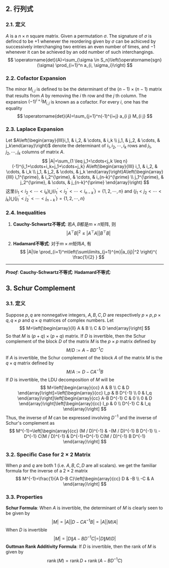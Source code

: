 ## 2. 行列式
### 2.1. 定义
$A$ is a $n \times n$ square matrix. Given a permutation $\sigma$. The signature of $\sigma$ is defincd to be $+1$ whenever the reordering given by $\sigma$ can be achicved by successively interchanging two entries an even number of times, and $-1$ whenever it can be achieved by an odd number of such interchangings.
$$
\operatorname{det}(A)=\sum_{\sigma \in S_n}\left(\operatorname{sgn}(\sigma) \prod_{i=1}^n a_{i, \sigma_i}\right)
$$
### 2.2. Cofactor Expansion
The minor $M_{i, j}$ is defined to be the determinant of the $(n-1) \times(n-1)$ matrix that results from $A$ by removing the $i$ th row and the $j$ th column. The expansion $(-1)^{i+j} M_{i, j}$ is known as a cofactor. For every $i$, one has the equality
$$
\operatorname{det}(A)=\sum_{j=1}^n(-1)^{i+j} a_{i j} M_{i j}
$$
### 2.3. Laplace Expansion
Let $A\left(\begin{array}{llll}i_1, & i_2, & \cdots, & i_k \\ j_1, & j_2, & \cdots, & j_k\end{array}\right)$ denote the determinant of $i_1, i_2, \cdots, i_k$ rows and $j_1, j_2, \cdots, j_k$ columns of matrix $A$.
$$
|A|=\sum_{1 \leq j_1<\cdots<j_k \leq n} (-1)^{i_1+\cdots+i_k+j_1+\cdots+j_k} A\left(\begin{array}{llll}
i_1, & i_2, & \cdots, & i_k \\
j_1, & j_2, & \cdots, & j_k
\end{array}\right)A\left(\begin{array}{llll}
i_1^{\prime}, & i_2^{\prime}, & \cdots, & i_{n-k}^{\prime} \\
j_1^{\prime}, & j_2^{\prime}, & \cdots, & j_{n-k}^{\prime}
\end{array}\right)
$$
这里$\{i_1<i_2<\cdots<i_k\}\bigcup \{i_1^{\prime}<i_2^{\prime}<\cdots<i_{n-k}^{\prime}\} = \{1,2,\cdots,n\}$ and $\{j_1<j_2<\cdots<j_k\}\bigcup \{j_1^{\prime}<j_2^{\prime}<\cdots<j_{n-k}^{\prime}\} = \{1,2,\cdots,n\}$

### 2.4. Inequalities 
1. **Cauchy-Schwartz不等式**: 若$A,B$都是$m\times n$矩阵, 则
   $$
   |A^{\top} B|^2 \le |A^{\top} A||B^{\top} B|
   $$

2. **Hadamard不等式**: 对于$m\times m$矩阵$A$, 有
   $$
   |A|\le \prod_{i=1}^m\left(\sum\limits_{j=1}^{m}|a_{ij}|^2 \right)^{ \frac{1}{2} }
   $$
   

---
***Proof***: 
**Cauchy-Schwartz不等式**: 
**Hadamard不等式**:


## 3. Schur Complement
### 3.1. 定义
Suppose $p, q$ are nonnegative integers, $A, B, C, D$ are respectively $p \times p, p \times q, q \times p$ and $q \times q$ matrices of complex numbers. Let
$$
M=\left[\begin{array}{ll}
A & B \\
C & D
\end{array}\right]
$$
So that $M$ is $(p+q) \times(p+q)$ matrix. If $D$ is invertible, then the Schur complement of the block $D$ of the matrix $M$ is the $p \times p$ matrix defined by
$$
M / D:=A-B D^{-1} C
$$
If $A$ is invertible, the Schur complement of the block $A$ of the matrix $M$ is the $q \times q$ matrix defined by
$$
M / A:=D-C A^{-1} B
$$
If $D$ is invertible, the LDU decomposition of $M$ will be
$$
M=\left[\begin{array}{cc}
A & B \\
C & D
\end{array}\right]=\left[\begin{array}{cc}
I_p & B D^{-1} \\
0 & I_q
\end{array}\right]\left[\begin{array}{cc}
A-B D^{-1} C & 0 \\
0 & D
\end{array}\right]\left[\begin{array}{cc}
I_p & 0 \\
D^{-1} C & I_q
\end{array}\right]
$$
Thus, the inverse of $M$ can be expressed involving $D^{-1}$ and the inverse of Schur's complement as
$$
M^{-1}=\left[\begin{array}{cc}
(M / D)^{-1} & -(M / D)^{-1} B D^{-1} \\
-D^{-1} C(M / D)^{-1} & D^{-1}+D^{-1} C(M / D)^{-1} B D^{-1}
\end{array}\right]
$$
### 3.2. Specific Case for $2\times 2$ Matrix
When $p$ and $q$ are both 1 (i.e. $A, B, C, D$ are all scalars). we get the familiar formula for the inverse of a $2 \times 2$ matrix
$$
M^{-1}=\frac{1}{A D-B C}\left[\begin{array}{cc}
D & -B \\
-C & A
\end{array}\right]
$$
### 3.3. Properties
**Schur Formula**: When $A$ is invertible, the determinant of $M$ is clearly seen to be given by
$$
|M|=|A|\left|D-C A^{-1} B\right|=|A||M / A|
$$
When $D$ is invertible
$$
|M|=\left|D\left\|A-B D^{-1} C|=| D\right\| M / D\right|
$$
**Guttman Rank Additivity Formula**: If $D$ is invertible, then the rank of $M$ is given by
$$
\operatorname{rank}(M)=\operatorname{rank} D+\operatorname{rank}\left(A-B D^{-1} C\right)
$$

